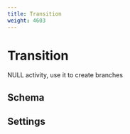 ```yaml
---
title: Transition
weight: 4603
---
```


# Transition
NULL activity, use it to create branches

## Schema


## Settings



